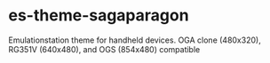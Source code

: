# es-theme-sagaparagon
Emulationstation theme for handheld devices. OGA clone (480x320), RG351V (640x480), and OGS (854x480) compatible
